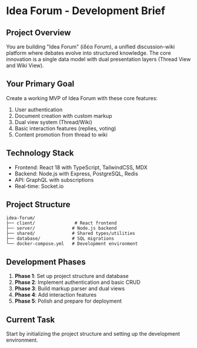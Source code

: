 # Idea Forum - Development Brief

## Project Overview

You are building "Idea Forum" (ἰδέα Forum), a unified discussion-wiki platform where debates evolve into structured knowledge. The core innovation is a single data model with dual presentation layers (Thread View and Wiki View).

## Your Primary Goal

Create a working MVP of Idea Forum with these core features:

1. User authentication
2. Document creation with custom markup
3. Dual view system (Thread/Wiki)
4. Basic interaction features (replies, voting)
5. Content promotion from thread to wiki

## Technology Stack

- Frontend: React 18 with TypeScript, TailwindCSS, MDX
- Backend: Node.js with Express, PostgreSQL, Redis
- API: GraphQL with subscriptions
- Real-time: Socket.io

## Project Structure

```
idea-forum/
├── client/               # React frontend
├── server/              # Node.js backend
├── shared/              # Shared types/utilities
├── database/            # SQL migrations
└── docker-compose.yml   # Development environment
```

## Development Phases

1. **Phase 1**: Set up project structure and database
2. **Phase 2**: Implement authentication and basic CRUD
3. **Phase 3**: Build markup parser and dual views
4. **Phase 4**: Add interaction features
5. **Phase 5**: Polish and prepare for deployment

## Current Task

Start by initializing the project structure and setting up the development environment.
